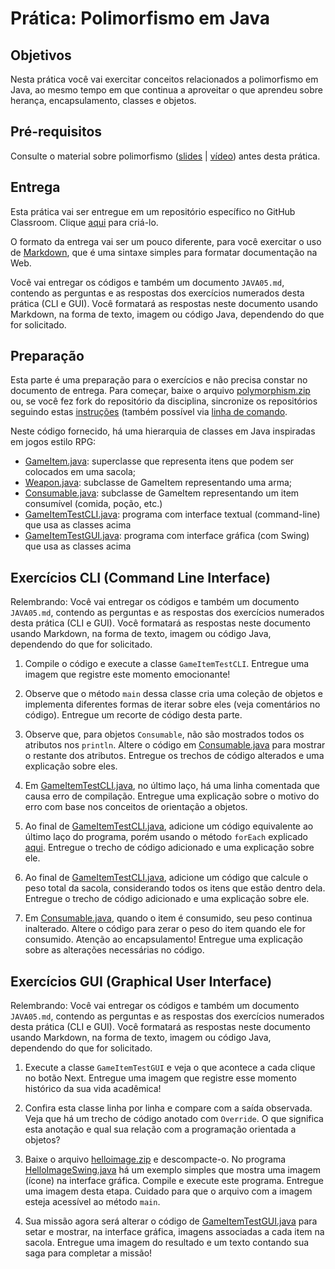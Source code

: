 # Prática: Polimorfismo em Java


## Objetivos
Nesta prática você vai exercitar conceitos relacionados a polimorfismo em Java, ao mesmo tempo em que continua a aproveitar o que aprendeu sobre herança, encapsulamento, classes e objetos.

## Pré-requisitos

Consulte o material sobre polimorfismo (<a href="https://docs.google.com/presentation/d/1Tt6vUSIjWtfty1bZdmYqYShlZ_lqIXYfn9MuYiOcb8U/edit?usp=sharing">slides</a> | <a href="https://drive.google.com/file/d/1bhFGge-oVctxXaXDbUzsN9afseP4ZWiD/view?usp=sharing">vídeo</a>) antes desta prática.

## Entrega

Esta prática vai ser entregue em um repositório específico no GitHub Classroom. Clique [aqui](https://classroom.github.com/a/SDx-xTOk) para criá-lo. 

O formato da entrega vai ser um pouco diferente, para você exercitar o uso de [Markdown](https://guides.github.com/features/mastering-markdown/), que é uma sintaxe simples para formatar documentação na Web.

Você vai entregar os códigos e também um documento `JAVA05.md`, contendo as perguntas e as respostas dos exercícios numerados desta prática (CLI e GUI). Você formatará as respostas neste documento usando Markdown, na forma de texto, imagem ou código Java, dependendo do que for solicitado.


## Preparação

Esta parte é uma preparação para o exercícios e não precisa constar no documento de entrega. Para começar, baixe o arquivo [polymorphism.zip](src/polymorphism.zip) ou, se você fez fork do repositório da disciplina, sincronize os repositórios seguindo estas [instruções](https://docs.github.com/en/github/collaborating-with-pull-requests/working-with-forks/syncing-a-fork) (também possível via [linha de comando](https://www.freecodecamp.org/news/how-to-sync-your-fork-with-the-original-git-repository/).

Neste código fornecido, há uma hierarquia de classes em Java inspiradas em jogos estilo RPG:
- [GameItem.java](src/polymorphism/GameItem.java): superclasse que representa itens que podem ser colocados em uma sacola;
- [Weapon.java](src/polymorphism/Weapon.java): subclasse de GameItem representando uma arma;
- [Consumable.java](src/polymorphism/Consumable.java): subclasse de GameItem representando um item consumível (comida, poção, etc.)
- [GameItemTestCLI.java](src/polymorphism/GameItemTestCLI.java): programa com interface textual (command-line) que usa as classes acima
- [GameItemTestGUI.java](src/polymorphism/GameItemTestGUI.java): programa com interface gráfica (com Swing) que usa as classes acima



## Exercícios CLI (Command Line Interface)

Relembrando: Você vai entregar os códigos e também um documento `JAVA05.md`, contendo as perguntas e as respostas dos exercícios numerados desta prática (CLI e GUI). Você formatará as respostas neste documento usando Markdown, na forma de texto, imagem ou código Java, dependendo do que for solicitado.

1. Compile o código e execute a classe `GameItemTestCLI`. Entregue uma imagem que registre este momento emocionante! 

2. Observe que o método `main` dessa classe cria uma coleção de objetos e implementa diferentes formas de iterar sobre eles (veja comentários no código). Entregue um recorte de código desta parte.

2. Observe que, para objetos `Consumable`, não são mostrados todos os atributos nos `println`. Altere o código em [Consumable.java](src/polymorphism/Consumable.java) para mostrar o restante dos atributos. Entregue os trechos de código alterados e uma explicação sobre eles.

3. Em [GameItemTestCLI.java](src/polymorphism/GameItemTestCLI.java), no último laço, há uma linha comentada que causa erro de compilação. Entregue uma explicação sobre o motivo do erro com base nos conceitos de orientação a objetos.

4. Ao final de [GameItemTestCLI.java](src/polymorphism/GameItemTestCLI.java), adicione um código equivalente ao último laço do programa, porém usando o método `forEach` explicado [aqui](https://www.baeldung.com/foreach-java). Entregue o trecho de código adicionado e uma explicação sobre ele.

5. Ao final de [GameItemTestCLI.java](src/polymorphism/GameItemTestCLI.java), adicione um código que calcule o peso total da sacola, considerando todos os itens que estão dentro dela. Entregue o trecho de código adicionado e uma explicação sobre ele.

6. Em [Consumable.java](src/polymorphism/Consumable.java), quando o item é consumido, seu peso continua inalterado. Altere o código para zerar o peso do item quando ele for consumido. Atenção ao encapsulamento! Entregue uma explicação sobre as alterações necessárias no código.





## Exercícios GUI (Graphical User Interface)

Relembrando: Você vai entregar os códigos e também um documento `JAVA05.md`, contendo as perguntas e as respostas dos exercícios numerados desta prática (CLI e GUI). Você formatará as respostas neste documento usando Markdown, na forma de texto, imagem ou código Java, dependendo do que for solicitado.

1. Execute a classe `GameItemTestGUI` e veja o que acontece a cada clique no botão Next. Entregue uma imagem que registre esse momento histórico da sua vida acadêmica!

2. Confira esta classe linha por linha e compare com a saída observada. Veja que há um trecho de código anotado com `Override`. O que significa esta anotação e qual sua relação com a programação orientada a objetos? 

2. Baixe o arquivo [helloimage.zip](src/helloimage.zip) e descompacte-o. No programa [HelloImageSwing.java](src/helloimage/HelloImageSwing.java) há um exemplo simples que mostra uma imagem (ícone) na interface gráfica. Compile e execute este programa. Entregue uma imagem desta etapa. Cuidado para que o arquivo com a imagem esteja acessível ao método `main`.

3. Sua missão agora será alterar o código de [GameItemTestGUI.java](src/polymorphism/GameItemTestGUI.java) para setar e mostrar, na interface gráfica, imagens associadas a cada item na sacola. Entregue uma imagem do resultado e um texto contando sua saga para completar a missão!













